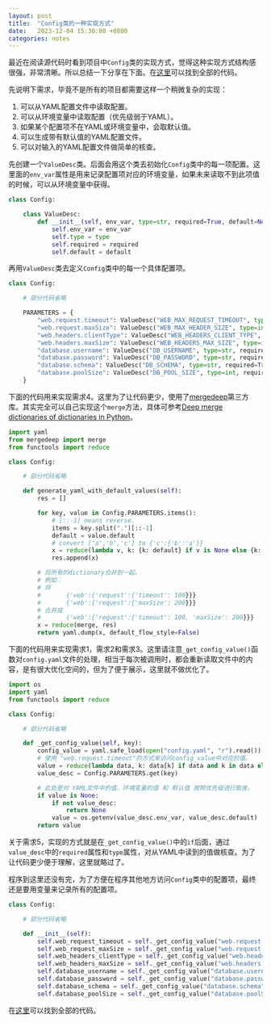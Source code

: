```yaml
---
layout: post
title:  "Config类的一种实现方式"
date:   2023-12-04 15:30:00 +0800
categories: notes
---
```


最近在阅读源代码时看到项目中`Config`类的实现方式，觉得这种实现方式结构感很强，非常清晰。所以总结一下分享在下面。在[这里][3]可以找到全部的代码。

先说明下需求，毕竟不是所有的项目都需要这样一个稍微复杂的实现：

1. 可以从YAML配置文件中读取配置。
2. 可以从环境变量中读取配置（优先级弱于YAML）。
3. 如果某个配置项不在YAML或环境变量中，会取默认值。
4. 可以生成带有默认值的YAML配置文件。
5. 可以对输入的YAML配置文件做简单的核查。

先创建一个`ValueDesc`类。后面会用这个类去初始化`Config`类中的每一项配置。这里面的`env_var`属性是用来记录配置项对应的环境变量，如果未来读取不到此项值的时候，可以从环境变量中获得。

```python
class Config:

    class ValueDesc:
        def __init__(self, env_var, type=str, required=True, default=None):
            self.env_var = env_var
            self.type = type
            self.required = required
            self.default = default
```

再用`ValueDesc`类去定义`Config`类中的每一个具体配置项。

```python
class Config:

    # 部分代码省略

    PARAMETERS = {
        "web.request.timeout": ValueDesc("WEB_MAX_REQUEST_TIMEOUT", type=int, required=False, default=600),
        "web.request.maxSize": ValueDesc("WEB_MAX_HEADER_SIZE", type=int, required=False, default=32768),
        "web.headers.clientType": ValueDesc("WEB_HEADERS_CLIENT_TYPE", type=str, required=True, default="Customize-Client"),
        "web.headers.maxSize": ValueDesc("WEB_HEADERS_MAX_SIZE", type=int, required=True, default=1024),
        "database.username": ValueDesc("DB_USERNAME", type=str, required=True),
        "database.password": ValueDesc("DB_PASSWORD", type=str, required=True),
        "database.schema": ValueDesc("DB_SCHEMA", type=str, required=True),
        "database.poolSize": ValueDesc("DB_POOL_SIZE", type=int, required=False, default=10)
    }
```

下面的代码用来实现需求4。这里为了让代码更少，使用了[mergedeep][2]第三方库。其实完全可以自己实现这个`merge`方法，具体可参考[Deep merge dictionaries of dictionaries in Python][1]。

```python
import yaml
from mergedeep import merge
from functools import reduce

class Config:

    # 部分代码省略

    def generate_yaml_with_default_values(self):
        res = []

        for key, value in Config.PARAMETERS.items():
            # [::-1] means reverse.
            items = key.split(".")[::-1]
            default = value.default
            # convert ['a','b','c'] to {'c':{'b':'a'}}
            x = reduce(lambda v, k: {k: default} if v is None else {k: v}, items, None)
            res.append(x)

        # 将所有的dictionary合并到一起。
        # 例如：
        # 将
        #       {'web':{'request':{'timeout': 100}}}
        #       {'web':{'request':{'maxSize': 200}}}
        # 合并成
        #       {'web':{'request':{'timeout': 100, 'maxSize': 200}}}
        x = reduce(merge, res)
        return yaml.dump(x, default_flow_style=False)
```

下面的代码用来实现需求1，需求2和需求3。这里请注意`_get_config_value()`函数对`config.yaml`文件的处理，相当于每次被调用时，都会重新读取文件中的内容，是有很大优化空间的，但为了便于展示，这里就不做优化了。

```python
import os
import yaml
from functools import reduce

class Config:

    # 部分代码省略

    def _get_config_value(self, key):
        config_value = yaml.safe_load(open("config.yaml", "r").read())
        # 使用 "web.request.timeout"的方式来访问config_value中对应的值。
        value = reduce(lambda data, k: data[k] if data and k in data else None, key.split('.'), config_value)
        value_desc = Config.PARAMETERS.get(key)

        # 此处是对 YAML文件中的值，环境变量的值 和 默认值 按照优先级进行取舍。
        if value is None:
            if not value_desc:
                return None
            value = os.getenv(value_desc.env_var, value_desc.default)
        return value
```

关于需求5，实现的方式就是在`_get_config_value()`中的`if`后面，通过`value_desc`中的`required`属性和`type`属性，对从YAML中读到的值做核查。为了让代码更少便于理解，这里就略过了。

程序到这里还没有完，为了方便在程序其他地方访问`Config`类中的配置项，最终还是要用变量来记录所有的配置项。

```python
class Config:

    # 部分代码省略

    def __init__(self):
        self.web_request_timeout = self._get_config_value("web.request.timeout")
        self.web_request_maxSize = self._get_config_value("web.request.maxSize")
        self.web_headers_clientType = self._get_config_value("web.headers.clientType")
        self.web_headers_maxSize = self._get_config_value("web.headers.maxSize")
        self.database_username = self._get_config_value("database.username")
        self.database_password = self._get_config_value("database.password")
        self.database_schema = self._get_config_value("database.schema")
        self.database_poolSize = self._get_config_value("database.poolSize")
```

在[这里][3]可以找到全部的代码。

[1]: https://stackoverflow.com/a/7205107/1476512
[2]: https://github.com/clarketm/mergedeep
[3]: https://gist.github.com/keegoo/ec90fe4d257fa500b3b60c4ef2e6dbb2